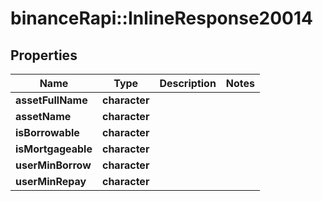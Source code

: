 # binanceRapi::InlineResponse20014


## Properties
Name | Type | Description | Notes
------------ | ------------- | ------------- | -------------
**assetFullName** | **character** |  | 
**assetName** | **character** |  | 
**isBorrowable** | **character** |  | 
**isMortgageable** | **character** |  | 
**userMinBorrow** | **character** |  | 
**userMinRepay** | **character** |  | 


